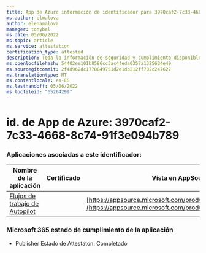 ```yaml
---
title: App de Azure información de identificador para 3970caf2-7c33-4668-8c74-91f3e094b789
ms.author: elmalova
author: elenamalova
manager: tonybal
ms.date: 05/06/2022
ms.topic: article
ms.service: attestation
certification_type: attested
description: Toda la información de seguridad y cumplimiento disponible para 3970caf2-7c33-4668-8c74-91f3e094b789.
ms.openlocfilehash: 54402ee101b8586cc3ac4feda0357a1325634e49
ms.sourcegitcommit: 2f4d962dc1778849751d2e1db212ff702c247627
ms.translationtype: MT
ms.contentlocale: es-ES
ms.lasthandoff: 05/06/2022
ms.locfileid: "65264299"
---
```

# <a name="azure-app-id-3970caf2-7c33-4668-8c74-91f3e094b789"></a>id. de App de Azure: 3970caf2-7c33-4668-8c74-91f3e094b789


### <a name="apps-associated-with-this-id"></a>Aplicaciones asociadas a este identificador:
| **Nombre de la aplicación** | **Certificado** | **Vista en AppSource** |
|--------------|---------------|-----------------------|
| [Flujos de trabajo de Autopilot](../forward/WA200003745.md) |  | [https://appsource.microsoft.com/product/office/WA200003745](https://appsource.microsoft.com/product/office/WA200003745) |

### <a name="microsoft-365-app-compliance-status"></a>Microsoft 365 estado de cumplimiento de la aplicación
- Publisher Estado de Attestaton: Completado

